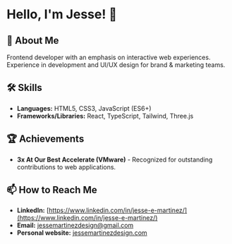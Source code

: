 # Hello, I'm Jesse! 👋

## 🚀 About Me
Frontend developer with an emphasis on interactive web experiences. Experience in development and UI/UX design for brand & marketing teams.

## 🛠️ Skills
- **Languages:** HTML5, CSS3, JavaScript (ES6+)
- **Frameworks/Libraries:** React, TypeScript, Tailwind, Three.js

## 🏆 Achievements
- **3x At Our Best Accelerate (VMware)** - Recognized for outstanding contributions to web applications.

## 📫 How to Reach Me
- **LinkedIn:** [https://www.linkedin.com/in/jesse-e-martinez/](https://www.linkedin.com/in/jesse-e-martinez/)
- **Email:** [jessemartinezdesign@gmail.com](mailto:jessemartinezdesign@gmail.com)
- **Personal website:** [jessemartinezdesign.com](https://jessemartinezdesign.com/)
